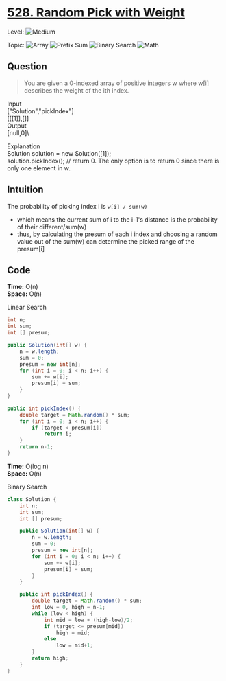 # [528. Random Pick with Weight](https://leetcode.com/problems/random-pick-with-weight/)

Level: ![Medium](https://img.shields.io/badge/-Medium-ff8000)

Topic: ![Array](https://img.shields.io/badge/-Array-66b3ff) ![Prefix Sum](https://img.shields.io/badge/-Prefix_Sum-884dff) ![Binary Search](https://img.shields.io/badge/-Binary_Search-7733ff) ![Math](https://img.shields.io/badge/-Math-8800cc)

## Question

> You are given a 0-indexed array of positive integers w where w[i] describes the weight of the ith index.

Input\
["Solution","pickIndex"]\
[[[1]],[]]\
Output\
[null,0]\

Explanation\
Solution solution = new Solution([1]);\
solution.pickIndex(); // return 0. The only option is to return 0 since there is only one element in w.

## Intuition

The probability of picking index i is `w[i] / sum(w)`

- which means the current sum of i to the i-1's distance is the probability of their different/sum(w)
- thus, by calculating the presum of each i index and choosing a random value out of the sum(w) can determine the picked range of the presum[i]

## Code

**Time:** O(n) \
**Space:** O(n)

Linear Search

```java
int n;
int sum;
int [] presum;

public Solution(int[] w) {
    n = w.length;
    sum = 0;
    presum = new int[n];
    for (int i = 0; i < n; i++) {
        sum += w[i];
        presum[i] = sum;
    }
}

public int pickIndex() {
    double target = Math.random() * sum;
    for (int i = 0; i < n; i++) {
        if (target < presum[i])
            return i;
    }
    return n-1;
}
```

**Time:** O(log n) \
**Space:** O(n)

Binary Search

```java
class Solution {
    int n;
    int sum;
    int [] presum;

    public Solution(int[] w) {
        n = w.length;
        sum = 0;
        presum = new int[n];
        for (int i = 0; i < n; i++) {
            sum += w[i];
            presum[i] = sum;
        }
    }

    public int pickIndex() {
        double target = Math.random() * sum;
        int low = 0, high = n-1;
        while (low < high) {
            int mid = low + (high-low)/2;
            if (target <= presum[mid])
                high = mid;
            else
                low = mid+1;
        }
        return high;
    }
}
```
